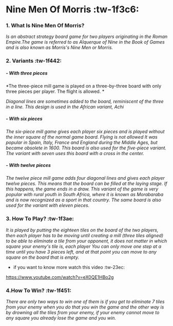 # Nine Men Of Morris :tw-1f3c6:

### 1. What Is Nine Men Of Morris? 

*Is an abstract strategy board game for two players originating in the Roman Empire.The game is referred to as Alquerque of Nine in the Book of Games and is also known as Morris's Nine Men or Morris.*

### 2. Variants :tw-1f442:

##### -  With three pieces

*The three-piece mill game is played on a three-by-three board with only three pieces per player. The flight is allowed.
*

*Diagonal lines are sometimes added to the board, reminiscent of the three in a line. This design is used in the African variant, Achi*

##### - With six pieces

*The six-piece mill game gives each player six pieces and is played without the inner square of the normal game board. Flying is not allowed It was popular in Spain, Italy, France and England during the Middle Ages, but became obsolete in 1600. This board is also used for the five-piece variant. The variant with seven uses this board with a cross in the center.*

##### - With twelve pieces

*The twelve piece mill game adds four diagonal lines and gives each player twelve pieces. This means that the board can be filled at the laying stage. If this happens, the game ends in a draw. This variant of the game is very popular with rural youth in South Africa, where it is known as Morabaraba and is now recognized as a sport in that country. The same board is also used for the variant with eleven pieces.*


### 3. How To Play? :tw-1f3ae:

*It is played by putting the eighteen tiles on the board of the two players, then each player has to be moving until creating a mill (three tiles aligned) to be able to eliminate a tile from your opponent, it does not matter in which square your enemy's tile is, each player You can only move one step at a time until you have 3 pieces left, and at that point you can move to any square on the board that is empty.*

- if you want to know more watch this video :tw-23ec:

https://www.youtube.com/watch?v=eX0QE1HBo2g

### 4.How To Win? :tw-1f451:

*There are only two ways to win one of them is if you get to eliminate 7 tiles from your enemy when you do that you win the game and the other way is by drowning all the tiles from your enemy, if your enemy cannot move to any square you already lose the game and you win.*